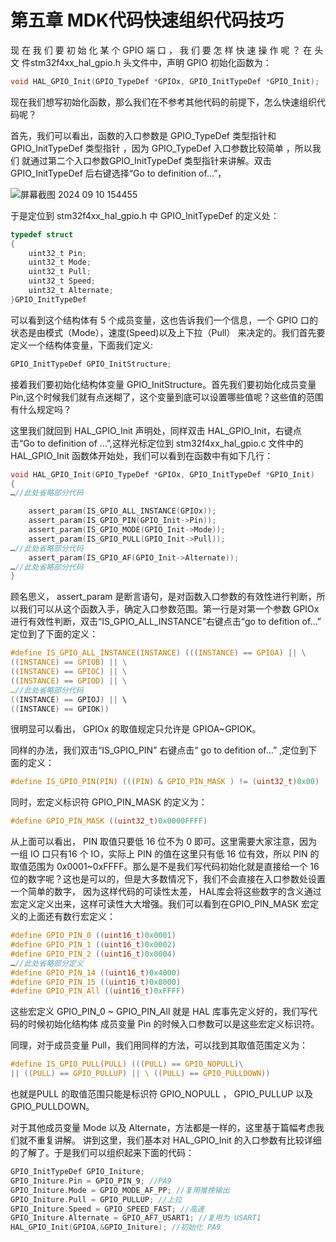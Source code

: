 # 第五章 MDK代码快速组织代码技巧

现 在 我 们 要 初 始 化 某 个 GPIO 端 口 ， 我 们 要 怎 样 快 速 操 作 呢 ？ 在 头 文 件stm32f4xx_hal_gpio.h 头文件中，声明 GPIO 初始化函数为：

```c
void HAL_GPIO_Init(GPIO_TypeDef *GPIOx, GPIO_InitTypeDef *GPIO_Init);
```

现在我们想写初始化函数，那么我们在不参考其他代码的前提下，怎么快速组织代码呢？

首先，我们可以看出，函数的入口参数是 GPIO_TypeDef 类型指针和 GPIO_InitTypeDef 类型指针 ，因为 GPIO_TypeDef 入口参数比较简单 ，所以我们 就通过第二个入口参数GPIO_InitTypeDef 类型指针来讲解。双击 GPIO_InitTypeDef 后右键选择“Go to definition of…”，

![屏幕截图 2024 09 10 154455](https://img.picgo.net/2024/09/10/-2024-09-10-154455ca6788efb4b96418.png)

于是定位到 stm32f4xx_hal_gpio.h 中 GPIO_InitTypeDef 的定义处：

```c
typedef struct
{    
    uint32_t Pin;
    uint32_t Mode;
    uint32_t Pull;
    uint32_t Speed;
    uint32_t Alternate;
}GPIO_InitTypeDef
```

可以看到这个结构体有 5 个成员变量，这也告诉我们一个信息，一个 GPIO 口的状态是由模式（Mode），速度(Speed)以及上下拉（Pull） 来决定的。我们首先要定义一个结构体变量，下面我们定义:

```c
GPIO_InitTypeDef GPIO_InitStructure;
```

接着我们要初始化结构体变量 GPIO_InitStructure。首先我们要初始化成员变量 Pin,这个时候我们就有点迷糊了，这个变量到底可以设置哪些值呢？这些值的范围有什么规定吗？

这里我们就回到 HAL_GPIO_Init 声明处，同样双击 HAL_GPIO_Init，右键点击“Go to definition of …”,这样光标定位到 stm32f4xx_hal_gpio.c 文件中的 HAL_GPIO_Init 函数体开始处，我们可以看到在函数中有如下几行：

```c
void HAL_GPIO_Init(GPIO_TypeDef *GPIOx, GPIO_InitTypeDef *GPIO_Init)
{
…//此处省略部分代码

    assert_param(IS_GPIO_ALL_INSTANCE(GPIOx));
    assert_param(IS_GPIO_PIN(GPIO_Init->Pin));
    assert_param(IS_GPIO_MODE(GPIO_Init->Mode));
    assert_param(IS_GPIO_PULL(GPIO_Init->Pull));
…//此处省略部分代码
    assert_param(IS_GPIO_AF(GPIO_Init->Alternate));
…//此处省略部分代码
}
```

顾名思义， assert_param 是断言语句，是对函数入口参数的有效性进行判断，所以我们可以从这个函数入手，确定入口参数范围。第一行是对第一个参数 GPIOx 进行有效性判断，双击“IS_GPIO_ALL_INSTANCE”右键点击“go to defition of…” 定位到了下面的定义：

```c
#define IS_GPIO_ALL_INSTANCE(INSTANCE) (((INSTANCE) == GPIOA) || \
((INSTANCE) == GPIOB) || \
((INSTANCE) == GPIOC) || \
((INSTANCE) == GPIOD) || \
…//此处省略部分代码
((INSTANCE) == GPIOJ) || \
((INSTANCE) == GPIOK))
```

很明显可以看出， GPIOx 的取值规定只允许是 GPIOA~GPIOK。

同样的办法，我们双击“IS_GPIO_PIN” 右键点击“ go to defition of…” ,定位到下面的定义：

```c
#define IS_GPIO_PIN(PIN) (((PIN) & GPIO_PIN_MASK ) != (uint32_t)0x00)
```

同时，宏定义标识符 GPIO_PIN_MASK 的定义为：

```c
#define GPIO_PIN_MASK ((uint32_t)0x0000FFFF)
```

从上面可以看出， PIN 取值只要低 16 位不为 0 即可。这里需要大家注意，因为一组 IO 口只有16 个 IO，实际上 PIN 的值在这里只有低 16 位有效，所以 PIN 的取值范围为 0x0001~0xFFFF。那么是不是我们写代码初始化就是直接给一个 16 位的数字呢？这也是可以的，但是大多数情况下，我们不会直接在入口参数处设置一个简单的数字， 因为这样代码的可读性太差， HAL库会将这些数字的含义通过宏定义定义出来，这样可读性大大增强。我们可以看到在GPIO_PIN_MASK 宏定义的上面还有数行宏定义：

```c
#define GPIO_PIN_0 ((uint16_t)0x0001)
#define GPIO_PIN_1 ((uint16_t)0x0002)
#define GPIO_PIN_2 ((uint16_t)0x0004)
…//此处省略部分定义
#define GPIO_PIN_14 ((uint16_t)0x4000)
#define GPIO_PIN_15 ((uint16_t)0x8000)
#define GPIO_PIN_All ((uint16_t)0xFFFF)
```

这些宏定义 GPIO_PIN_0 ~ GPIO_PIN_All 就是 HAL 库事先定义好的，我们写代码的时候初始化结构体 成员变量 Pin 的时候入口参数可以是这些宏定义标识符。

同理，对于成员变量 Pull，我们用同样的方法，可以找到其取值范围定义为：

```c
#define IS_GPIO_PULL(PULL) (((PULL) == GPIO_NOPULL)\
|| ((PULL) == GPIO_PULLUP) || \ ((PULL) == GPIO_PULLDOWN))
```

也就是PULL 的取值范围只能是标识符 GPIO_NOPULL ， GPIO_PULLUP 以及GPIO_PULLDOWN。

对于其他成员变量 Mode 以及 Alternate，方法都是一样的，这里基于篇幅考虑我们就不重复讲解。 讲到这里，我们基本对 HAL_GPIO_Init 的入口参数有比较详细的了解了。于是我们可以组织起来下面的代码：

```c
GPIO_InitTypeDef GPIO_Initure;
GPIO_Initure.Pin = GPIO_PIN_9; //PA9
GPIO_Initure.Mode = GPIO_MODE_AF_PP; //复用推挽输出
GPIO_Initure.Pull = GPIO_PULLUP; //上拉
GPIO_Initure.Speed = GPIO_SPEED_FAST; //高速
GPIO_Initure.Alternate = GPIO_AF7_USART1; //复用为 USART1
HAL_GPIO_Init(GPIOA,&GPIO_Initure); //初始化 PA9
```
